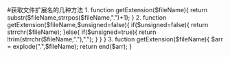 #获取文件扩展名的几种方法
1.
    function getExtension($fileName){
      return substr($fileName,strrpos($fileName,".")+1);
    }
2.  
    function getExtension($fileName,$unsigned=false){
      if($unsigned=false){
      	return strrchr($fileName);
      }else{
      	if($unsigned=true){
      	return ltrim(strrchr($fileName,"."),".");
      	}
  	  }
    }
3.
    fuction getExtension($fileName){
      $arr = explode(".",$fileName);
      return end($arr);
    }
